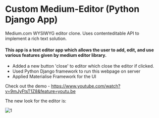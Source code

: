 # Custom Medium-Editor (Python Django App)
Medium.com WYSIWYG editor clone. Uses contenteditable API to implement a rich text solution.

#### This app is a text editor app which allows the user to add, edit, and use various features given by medium editor library.

- Added a new button 'close' to editor which close the editor if clicked.
- Used Python Django framework to run this webpage on server
- Applied Materialise Framework for the UI 

Check out the demo - https://www.youtube.com/watch?v=9mJyFtsT1Z8&feature=youtu.be

The new look for the editor is: 

![1](https://user-images.githubusercontent.com/43055292/56841002-cd69c480-683f-11e9-931a-a73dd8019a19.PNG)


